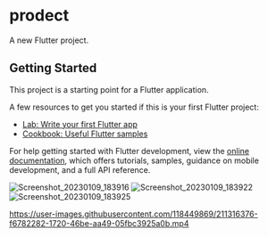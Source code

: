 # prodect

A new Flutter project.

## Getting Started

This project is a starting point for a Flutter application.

A few resources to get you started if this is your first Flutter project:

- [Lab: Write your first Flutter app](https://docs.flutter.dev/get-started/codelab)
- [Cookbook: Useful Flutter samples](https://docs.flutter.dev/cookbook)

For help getting started with Flutter development, view the
[online documentation](https://docs.flutter.dev/), which offers tutorials,
samples, guidance on mobile development, and a full API reference.


![Screenshot_20230109_183916](https://user-images.githubusercontent.com/118449869/211316339-426ca9d8-3dd3-45ab-b508-df1c90a9181e.jpg)
![Screenshot_20230109_183922](https://user-images.githubusercontent.com/118449869/211316348-969c0a0b-f29f-49b3-b929-c2d4287761dc.jpg)
![Screenshot_20230109_183925](https://user-images.githubusercontent.com/118449869/211316363-b0fb6bb5-a135-4e8d-8423-c783bf528951.jpg)


https://user-images.githubusercontent.com/118449869/211316376-f6782282-1720-46be-aa49-05fbc3925a0b.mp4

